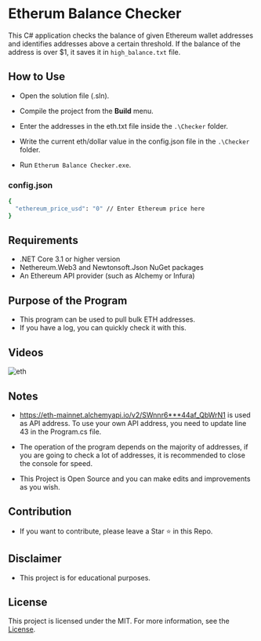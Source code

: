 # Etherum Balance Checker

This C# application checks the balance of given Ethereum wallet addresses and identifies addresses above a certain threshold. If the balance of the address is over $1, it saves it in `high_balance.txt` file.


## How to Use 

- Open the solution file (.sln).
- Compile the project from the **Build** menu.
- Enter the addresses in the eth.txt file inside the `.\Checker` folder.

- Write the current eth/dollar value in the config.json file in the `.\Checker` folder.

- Run `Etherum Balance Checker.exe`.

### config.json

```bash
{
  "ethereum_price_usd": "0" // Enter Ethereum price here
}
```

## Requirements

- .NET Core 3.1 or higher version
- Nethereum.Web3 and Newtonsoft.Json NuGet packages
- An Ethereum API provider (such as Alchemy or Infura)

## Purpose of the Program

- This program can be used to pull bulk ETH addresses.
- If you have a log, you can quickly check it with this.

## Videos

![eth](https://github.com/unknown144p/ethv1/assets/93508554/80e8a30a-0aa0-442b-8afc-968aa3df4ab5)

## Notes

- https://eth-mainnet.alchemyapi.io/v2/SWnnr6***44af_QbWrN1 is used as API address. To use your own API address, you need to update line 43 in the Program.cs file.

- The operation of the program depends on the majority of addresses, if you are going to check a lot of addresses, it is recommended to close the console for speed.

- This Project is Open Source and you can make edits and improvements as you wish.

## Contribution

- If you want to contribute, please leave a Star ⭐ in this Repo.

## Disclaimer

- This project is for educational purposes.

## License

This project is licensed under the MIT. For more information, see the [License](LICENSE).
